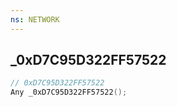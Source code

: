 ```yaml
---
ns: NETWORK
---
```

## _0xD7C95D322FF57522

```c
// 0xD7C95D322FF57522
Any _0xD7C95D322FF57522();
```


